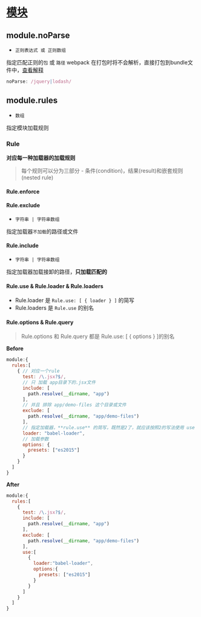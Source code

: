 # [模块](https://doc.webpack-china.org/configuration/module/)

## module.noParse

- `正则表达式 或 正则数组`

指定匹配正则的`包` 或 `路径` webpack 在打包时将不会解析，直接打包到bundle文件中，[查看解释](http://code.oneapm.com/javascript/2015/07/07/webpack_performance_1/)

```js
noParse: /jquery|lodash/
```

## module.rules

- `数组`

指定模块加载规则

### Rule

**对应每一种加载器的加载规则**  

> 每个规则可以分为三部分 - 条件(condition)，结果(result)和嵌套规则(nested rule)

#### Rule.enforce


#### Rule.exclude

- `字符串 | 字符串数组`

指定加载器`不加载`的路径或文件

#### Rule.include

- `字符串 | 字符串数组`

指定加载器加载接卸的路径，**只加载匹配的**

#### Rule.use & Rule.loader & Rule.loaders

- Rule.loader 是 `Rule.use: [ { loader } ]` 的简写
- Rule.loaders 是 `Rule.use` 的别名

#### Rule.options & Rule.query

> Rule.options 和 Rule.query 都是 Rule.use: [ { options } ]的别名

**Before**

```js
module:{
  rules:[
    { // 对应一个rule
      test: /\.jsx?$/,
      // 只 加载 app目录下的.jsx文件
      include: [
        path.resolve(__dirname, "app")
      ],
      // 并且 排除 app/demo-files 这个目录或文件
      exclude: [
        path.resolve(__dirname, "app/demo-files")
      ],
      // 指定加载器，**rule.use** 的简写，既然是2了，就应该按照2的写法使用 use 来配置
      loader: "babel-loader",
      // 加载参数
      options: {
        presets: ["es2015"]
      }
    }
  ]
}
```

**After**

```js
module:{
  rules:[
    { 
      test: /\.jsx?$/,
      include: [
        path.resolve(__dirname, "app")
      ],
      exclude: [
        path.resolve(__dirname, "app/demo-files")
      ],
      use:[
        {
          loader:"babel-loader",
          options:{
            presets: ["es2015"]
          }
        } 
      ]
    }
  ]
}
```
